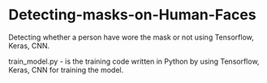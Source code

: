 # Detecting-masks-on-Human-Faces
Detecting whether a person have wore the mask or not using Tensorflow, Keras, CNN.

train_model.py - is the training code written in Python by using Tensorflow, Keras, CNN for training the model.
